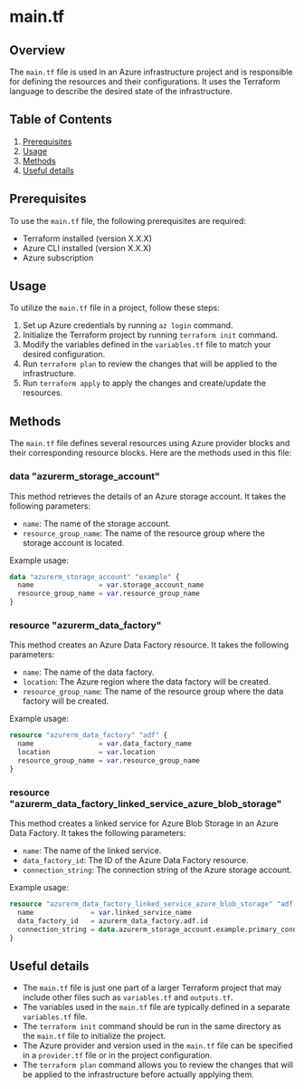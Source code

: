 # main.tf
## Overview
The `main.tf` file is used in an Azure infrastructure project and is responsible for defining the resources and their configurations. It uses the Terraform language to describe the desired state of the infrastructure.

## Table of Contents
1. [Prerequisites](#prerequisites)
2. [Usage](#usage)
3. [Methods](#methods)
4. [Useful details](#properties)

## Prerequisites
To use the `main.tf` file, the following prerequisites are required:
- Terraform installed (version X.X.X)
- Azure CLI installed (version X.X.X)
- Azure subscription

## Usage
To utilize the `main.tf` file in a project, follow these steps:
1. Set up Azure credentials by running `az login` command.
2. Initialize the Terraform project by running `terraform init` command.
3. Modify the variables defined in the `variables.tf` file to match your desired configuration.
4. Run `terraform plan` to review the changes that will be applied to the infrastructure.
5. Run `terraform apply` to apply the changes and create/update the resources.

## Methods
The `main.tf` file defines several resources using Azure provider blocks and their corresponding resource blocks. Here are the methods used in this file:

### data "azurerm_storage_account"
This method retrieves the details of an Azure storage account. It takes the following parameters:
- `name`: The name of the storage account.
- `resource_group_name`: The name of the resource group where the storage account is located.

Example usage:
```terraform
data "azurerm_storage_account" "example" {
  name                = var.storage_account_name
  resource_group_name = var.resource_group_name
}
```

### resource "azurerm_data_factory"
This method creates an Azure Data Factory resource. It takes the following parameters:
- `name`: The name of the data factory.
- `location`: The Azure region where the data factory will be created.
- `resource_group_name`: The name of the resource group where the data factory will be created.

Example usage:
```terraform
resource "azurerm_data_factory" "adf" {
  name                = var.data_factory_name
  location            = var.location
  resource_group_name = var.resource_group_name
}
```

### resource "azurerm_data_factory_linked_service_azure_blob_storage"
This method creates a linked service for Azure Blob Storage in an Azure Data Factory. It takes the following parameters:
- `name`: The name of the linked service.
- `data_factory_id`: The ID of the Azure Data Factory resource.
- `connection_string`: The connection string of the Azure storage account.

Example usage:
```terraform
resource "azurerm_data_factory_linked_service_azure_blob_storage" "adf-ls" {
  name              = var.linked_service_name
  data_factory_id   = azurerm_data_factory.adf.id
  connection_string = data.azurerm_storage_account.example.primary_connection_string
}
```

## Useful details
- The `main.tf` file is just one part of a larger Terraform project that may include other files such as `variables.tf` and `outputs.tf`.
- The variables used in the `main.tf` file are typically defined in a separate `variables.tf` file.
- The `terraform init` command should be run in the same directory as the `main.tf` file to initialize the project.
- The Azure provider and version used in the `main.tf` file can be specified in a `provider.tf` file or in the project configuration.
- The `terraform plan` command allows you to review the changes that will be applied to the infrastructure before actually applying them.